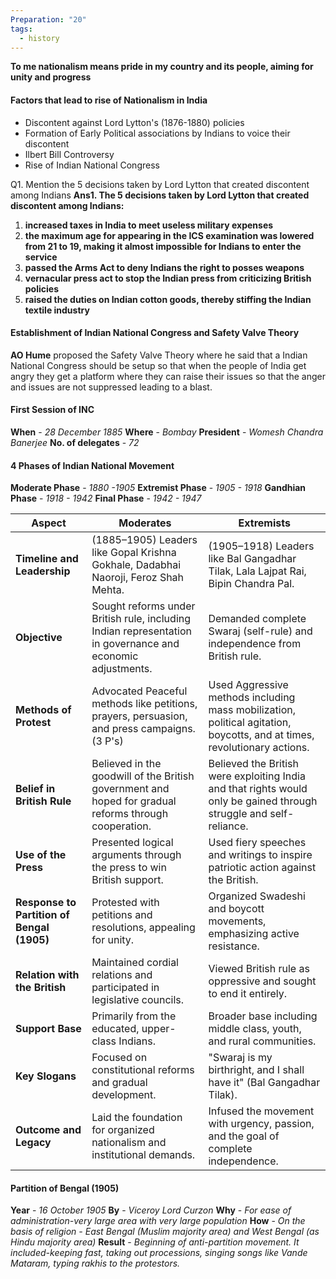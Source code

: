 ```yaml
---
Preparation: "20"
tags:
  - history
---
```

**To me nationalism means pride in my country and its people, aiming for unity and progress**

#### Factors that lead to rise of Nationalism in India

- Discontent against Lord Lytton's (1876-1880) policies
- Formation of Early Political associations by Indians to voice their discontent
- Ilbert Bill Controversy
- Rise of Indian National Congress

Q1. Mention the 5 decisions taken by Lord Lytton that created discontent among Indians
**Ans1. The 5 decisions taken by Lord Lytton that created discontent among Indians:**
1. **increased taxes in India to meet useless military expenses**
2. **the maximum age for appearing in the ICS examination was lowered from 21 to 19, making it almost impossible for Indians to enter the service**
3. **passed the Arms Act to deny Indians the right to posses weapons**
4. **vernacular press act to stop the Indian press from criticizing British policies**
5. **raised the duties on Indian cotton goods, thereby stiffing the Indian textile industry**
#### Establishment of Indian National Congress and Safety Valve Theory

**AO Hume** proposed the Safety Valve Theory where he said that a Indian National Congress should be setup so that when the people of India get angry they get a platform where they can raise their issues so that the anger and issues are not suppressed leading to a blast.

#### First Session of INC

**When** - *28 December 1885*
**Where** - *Bombay*
**President** - *Womesh Chandra Banerjee*
**No. of delegates** - *72*

#### 4 Phases of Indian National Movement

**Moderate Phase** - *1880 -1905*
**Extremist Phase** - *1905 - 1918*
**Gandhian Phase** - *1918 - 1942*
**Final Phase** - *1942 - 1947*

| **Aspect**                                 | **Moderates**                                                                                              | **Extremists**                                                                                                           |
| ------------------------------------------ | ---------------------------------------------------------------------------------------------------------- | ------------------------------------------------------------------------------------------------------------------------ |
| **Timeline and Leadership**                | (1885–1905) Leaders like Gopal Krishna Gokhale, Dadabhai Naoroji, Feroz Shah Mehta.                        | (1905–1918) Leaders like Bal Gangadhar Tilak, Lala Lajpat Rai, Bipin Chandra Pal.                                        |
| **Objective**                              | Sought reforms under British rule, including Indian representation in governance and economic adjustments. | Demanded complete Swaraj (self-rule) and independence from British rule.                                                 |
| **Methods of Protest**                     | Advocated Peaceful methods like petitions, prayers, persuasion, and press campaigns. (3 P's)               | Used Aggressive methods including mass mobilization, political agitation, boycotts, and at times, revolutionary actions. |
| **Belief in British Rule**                 | Believed in the goodwill of the British government and hoped for gradual reforms through cooperation.      | Believed the British were exploiting India and that rights would only be gained through struggle and self-reliance.      |
| **Use of the Press**                       | Presented logical arguments through the press to win British support.                                      | Used fiery speeches and writings to inspire patriotic action against the British.                                        |
| **Response to Partition of Bengal (1905)** | Protested with petitions and resolutions, appealing for unity.                                             | Organized Swadeshi and boycott movements, emphasizing active resistance.                                                 |
| **Relation with the British**              | Maintained cordial relations and participated in legislative councils.                                     | Viewed British rule as oppressive and sought to end it entirely.                                                         |
| **Support Base**                           | Primarily from the educated, upper-class Indians.                                                          | Broader base including middle class, youth, and rural communities.                                                       |
| **Key Slogans**                            | Focused on constitutional reforms and gradual development.                                                 | "Swaraj is my birthright, and I shall have it" (Bal Gangadhar Tilak).                                                    |
| **Outcome and Legacy**                     | Laid the foundation for organized nationalism and institutional demands.                                   | Infused the movement with urgency, passion, and the goal of complete independence.                                       |
#### Partition of Bengal (1905)

**Year** - *16 October 1905*
**By** - *Viceroy Lord Curzon*
**Why** - *For ease of administration-very large area with very large population*
**How** - *On the basis of religion - East Bengal (Muslim majority area) and West Bengal (as Hindu majority area)*
**Result** - *Beginning of anti-partition movement. It included-keeping fast, taking out processions, singing songs like Vande Mataram, typing rakhis to the protestors.*